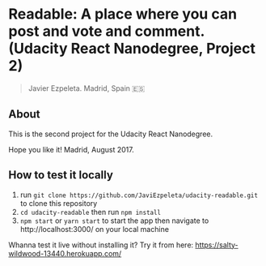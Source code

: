 # Readable: A place where you can post and vote and comment. (Udacity React Nanodegree, Project 2)

> Javier Ezpeleta. Madrid, Spain 🇪🇸

## About

This is the second project for the Udacity React Nanodegree.

Hope you like it!
Madrid, August 2017.

## How to test it locally

1. run `git clone https://github.com/JaviEzpeleta/udacity-readable.git` to clone this repository
2. `cd udacity-readable` then run `npm install`
3. `npm start` or `yarn start` to start the app then navigate to http://localhost:3000/ on your local machine

Whanna test it live without installing it? Try it from here: https://salty-wildwood-13440.herokuapp.com/
